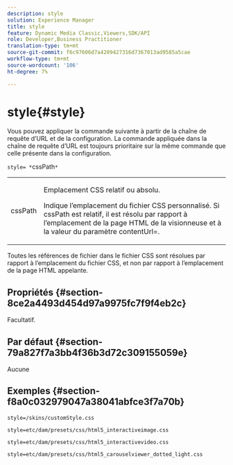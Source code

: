 ```yaml
---
description: style
solution: Experience Manager
title: style
feature: Dynamic Media Classic,Viewers,SDK/API
role: Developer,Business Practitioner
translation-type: tm+mt
source-git-commit: f6c97606d7a4209427316d7367013ad9585a5cae
workflow-type: tm+mt
source-wordcount: '106'
ht-degree: 7%

---
```



# style{#style}

Vous pouvez appliquer la commande suivante à partir de la chaîne de requête d’URL et de la configuration. La commande appliquée dans la chaîne de requête d’URL est toujours prioritaire sur la même commande que celle présente dans la configuration.

`style= *`cssPath`*`

<table id="table_F800F787CF0342749B934DAEB600C0EB"> 
 <tbody> 
  <tr> 
   <td colname="col1"> <p> <span class="codeph"> <span class="varname"> cssPath</span> </span> </p> </td> 
   <td colname="col2"> <p> Emplacement CSS relatif ou absolu. </p> <p>Indique l’emplacement du fichier CSS personnalisé. Si <span class="codeph"><span class="varname"> cssPath</span></span> est relatif, il est résolu par rapport à l’emplacement de la page HTML de la visionneuse et à la valeur du paramètre <span class="codeph"> contentUrl=</span>. </p> </td> 
  </tr> 
 </tbody> 
</table>

Toutes les références de fichier dans le fichier CSS sont résolues par rapport à l’emplacement du fichier CSS, et non par rapport à l’emplacement de la page HTML appelante.

## Propriétés {#section-8ce2a4493d454d97a9975fc7f9f4eb2c}

Facultatif.

## Par défaut {#section-79a827f7a3bb4f36b3d72c309155059e}

Aucune

## Exemples {#section-f8a0c032979047a38041abfce3f7a70b}

`style=/skins/customStyle.css`

`style=etc/dam/presets/css/html5_interactiveimage.css`

`style=etc/dam/presets/css/html5_interactivevideo.css`

`style=etc/dam/presets/css/html5_carouselviewer_dotted_light.css`
